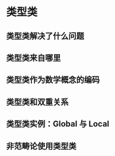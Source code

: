 # 类型类

## 类型类解决了什么问题

## 类型类来自哪里

## 类型类作为数学概念的编码

## 类型类和双重关系

## 类型类实例：Global 与 Local

## 非范畴论使用类型类

